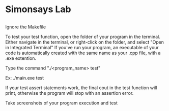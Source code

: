 # Simonsays Lab

##
Ignore the Makefile

To test your test function, open the folder of your program in the terminal. Either navigate in the terminal,
or right-click on the folder, and select "Open in Integrated Terminal"
If you've run your program, an executable of your code is automatically created with the same name as your .cpp
file, with a .exe extention.

Type the command "./<program_name> test"

Ex: ./main.exe test

If your test assert statements work, the final cout in the test function will print, otherwise the program will stop with
an assertion error.

Take screenshots of your program execution and test
